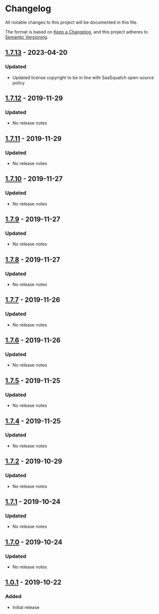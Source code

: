 # Changelog

All notable changes to this project will be documented in this file.

The format is based on [Keep a Changelog](https://keepachangelog.com/en/1.0.0/),
and this project adheres to [Semantic Versioning](https://semver.org/spec/v2.0.0.html).

## [1.7.13] - 2023-04-20

### Updated

- Updated license copyright to be in line with SaaSquatch open-source policy

## [1.7.12] - 2019-11-29

### Updated

- No release notes

## [1.7.11] - 2019-11-29

### Updated

- No release notes

## [1.7.10] - 2019-11-27

### Updated

- No release notes

## [1.7.9] - 2019-11-27

### Updated

- No release notes

## [1.7.8] - 2019-11-27

### Updated

- No release notes

## [1.7.7] - 2019-11-26

### Updated

- No release notes

## [1.7.6] - 2019-11-26

### Updated

- No release notes

## [1.7.5] - 2019-11-25

### Updated

- No release notes

## [1.7.4] - 2019-11-25

### Updated

- No release notes

## [1.7.2] - 2019-10-29

### Updated

- No release notes

## [1.7.1] - 2019-10-24

### Updated

- No release notes

## [1.7.0] - 2019-10-24

### Updated

- No release notes

## [1.0.1] - 2019-10-22

### Added

- Initial release

[unreleased]: https://github.com/saasquatch/jsonata-ui-core/compare/jsonata-ui-core@0.4.3...HEAD
[1.7.13]: https://github.com/saasquatch/jsonata-ui-core/releases/tag/jsonata-ui-core%401.7.13
[1.7.12]: https://github.com/saasquatch/jsonata-ui-core/releases/tag/v1.7.12
[1.7.11]: https://github.com/saasquatch/jsonata-ui-core/releases/tag/v1.7.11
[1.7.10]: https://github.com/saasquatch/jsonata-ui-core/releases/tag/v1.7.10
[1.7.9]: https://github.com/saasquatch/jsonata-ui-core/releases/tag/v1.7.9
[1.7.8]: https://github.com/saasquatch/jsonata-ui-core/releases/tag/v1.7.8
[1.7.7]: https://github.com/saasquatch/jsonata-ui-core/releases/tag/v1.7.7
[1.7.6]: https://github.com/saasquatch/jsonata-ui-core/releases/tag/v1.7.6
[1.7.5]: https://github.com/saasquatch/jsonata-ui-core/releases/tag/v1.7.5
[1.7.4]: https://github.com/saasquatch/jsonata-ui-core/releases/tag/v1.7.4
[1.7.2]: https://github.com/saasquatch/jsonata-ui-core/releases/tag/v1.7.2
[1.7.1]: https://github.com/saasquatch/jsonata-ui-core/releases/tag/v1.7.1
[1.7.0]: https://github.com/saasquatch/jsonata-ui-core/releases/tag/v1.7.0
[1.0.1]: https://github.com/saasquatch/jsonata-ui-core/releases/tag/v1.0.1

